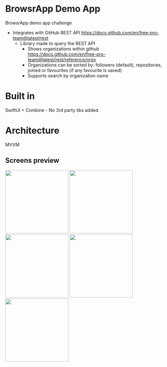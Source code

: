 # BrowsrApp Demo App

BrowsrApp demo app challenge

  - Integrates with GitHub REST API https://docs.github.com/en/free-pro-team@latest/rest
    - Library made to query the REST API
      - Shows organizations within github https://docs.github.com/en/free-pro-team@latest/rest/reference/orgs
      - Organizations can be sorted by: followers (default), repositories, joined or favourites (if any favourite is saved)
      - Supports search by organization name

# Built in
SwiftUI + Combine - No 3rd party libs added. 

# Architecture
MVVM

## Screens preview
<img src="https://i.ibb.co/b5KSZdz/Simulator-Screen-Shot-i-Phone-14-2022-10-16-at-20-02-25.png" width="200"> <img src="https://i.ibb.co/y4v9Jnm/Simulator-Screen-Shot-i-Phone-14-2022-10-16-at-23-49-29.png" width="200"> <img src="https://i.ibb.co/4Rqqtsw/Simulator-Screen-Shot-i-Phone-14-2022-10-16-at-23-49-41.png" width="200"> <img src="https://i.ibb.co/VgcT9Fk/Simulator-Screen-Shot-i-Phone-14-2022-10-16-at-23-49-57.png" width="200"> <img src="https://i.ibb.co/H2rGjxX/Simulator-Screen-Shot-i-Phone-14-2022-10-16-at-23-50-08.png" width="200"> 
